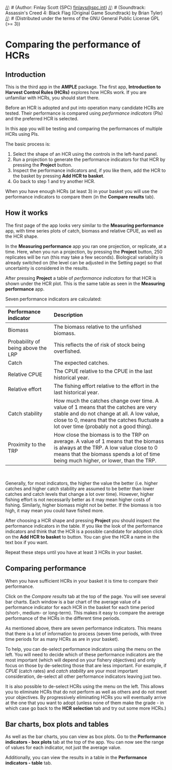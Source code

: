 [//]: # (Information and instructions for the Comparing Performance app)
[//]: # (comparing_performance.md)
[//]: # (Author: Finlay Scott (SPC) <finlays@spc.int>)
[//]: # (Soundtrack: Assassin's Creed 4: Black Flag (Original Game Soundtrack) by Brian Tyler)
[//]: # (Distributed under the terms of the GNU General Public License GPL (>= 3))

# Comparing the performance of HCRs

## Introduction

This is the third app in the **AMPLE** package. The first app, **Introduction to Harvest Control Rules (HCRs)** explores how HCRs work.
If you are unfamiliar with HCRs, you should start there.

Before an HCR is adopted and put into operation many candidate HCRs are tested.
Their performance is compared using *performance indicators* (PIs) and the preferred HCR is selected.

In this app you will be testing and comparing the performances of multiple HCRs using PIs.

The basic process is:

1. Select the shape of an HCR using the controls in the left-hand panel.
2. Run a projection to generate the performance indicators for that HCR by pressing the **Project** button.
3. Inspect the performance indicators and, if you like them, add the HCR to the basket by pressing **Add HCR to basket**.
4. Go back to step 1 and try another HCR.

When you have enough HCRs (at least 3) in your basket you will use the performance indicators to compare them (in the **Compare results** tab).

## How it works

The first page of the app looks very similar to the **Measuring performance** app, with time series plots of catch, biomass and relative CPUE, as well as the HCR shape.

In the **Measuring performance** app you ran one projection, or replicate, at a time.
Here, when you run a projection, by pressing the **Project** button, 250 replicates will be run (this may take a few seconds).
Biological variability is already switched on (the level can be adjusted in the Setting page) so that uncertainty is considered in the results.

After pressing **Project** a table of *performance indicators* for that HCR is shown under the HCR plot.
This is the same table as seen in the **Measuring performance** app.

Seven performance indicators are calculated:

| Performance indicator | Description |
|:-------|:-------|
| Biomass | The biomass relative to the unfished biomass.|
| Probability of being above the LRP | This reflects the of risk of stock being overfished. |
| Catch | The expected catches. |
| Relative CPUE | The CPUE relative to the CPUE in the last historical year. |
| Relative effort | The fishing effort relative to the effort in the last historical year. |
| Catch stability | How much the catches change over time. A value of 1 means that the catches are very stable and do not change at all. A low value, close to 0, means that the catches fluctuate a lot over time (probably not a good thing). |
| Proximity to the TRP | How close the biomass is to the TRP on average. A value of 1 means that the biomass is always at the TRP. A low value close to 0 means that the biomass spends a lot of time being much higher, or lower, than the TRP. |

<br />

Generally, for most indicators, the higher the value the better (i.e. higher catches and higher catch stability are assumed to be better than lower catches and catch levels that change a lot over time).
However, higher fishing effort is not necessarily better as it may mean higher costs of fishing.
Similarly, higher biomass might not be better. If the biomass is too high, it may mean you could have fished more.

After choosing a HCR shape and pressing **Project** you should inspect the performance indicators in the table.
If you like the look of the performance indicators and think that the HCR is a possible candidate for adoption click on the **Add HCR to basket** to button.
You can give the HCR a name in the text box if you want.

Repeat these steps until you have at least 3 HCRs in your basket.

## Comparing performance

When you have sufficient HCRs in your basket it is time to compare their performance.

Click on the *Compare results* tab at the top of the page.
You will see several bar charts.
Each window is a bar chart of the average value of a performance indicator for each HCR in the basket for each time period (short-, medium- or long-term).
This makes it easy to compare the average performance of the HCRs in the different time periods.

As mentioned above, there are seven performance indicators.
This means that there is a lot of information to process (seven time periods, with three time periods for as many HCRs as are in your basket).

To help, you can de-select performance indicators using the menu on the left.
You will need to decide which of these performance indicators are the most important (which will depend on your fishery objectives) and only focus on those by de-selecting those that are less important.
For example, if *CPUE* (catch rates) and *catch stability* are your most important consideration, de-select all other performance indicators leaving just two.

It is also possible to de-select HCRs using the menu on the left.
This allows you to eliminate HCRs that do not perform as well as others and do not meet your objectives.
By progressively eliminating HCRs you will eventually arrive at the one that you want to adopt (unless none of them make the grade - in which case go back to the **HCR selection** tab and try out some more HCRs.)

## Bar charts, box plots and tables

As well as the bar charts, you can view as box plots. Go to the **Performance indicators - box plots** tab at the top of the app.
You can now see the range of values for each indicator, not just the average value.

Additionally, you can view the results in a table in the **Performance indicators - table** tab.

